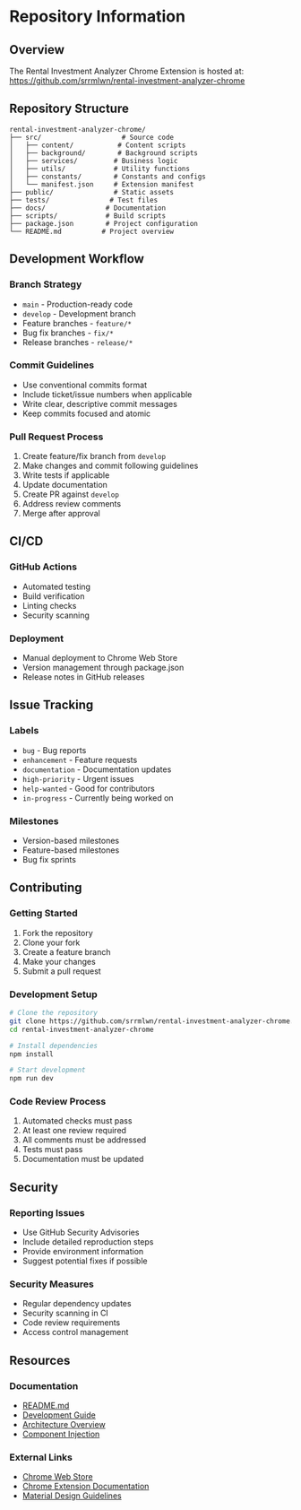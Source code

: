 # Repository Information

## Overview
The Rental Investment Analyzer Chrome Extension is hosted at:
https://github.com/srrmlwn/rental-investment-analyzer-chrome

## Repository Structure
```
rental-investment-analyzer-chrome/
├── src/                    # Source code
│   ├── content/           # Content scripts
│   ├── background/        # Background scripts
│   ├── services/         # Business logic
│   ├── utils/            # Utility functions
│   ├── constants/        # Constants and configs
│   └── manifest.json     # Extension manifest
├── public/               # Static assets
├── tests/               # Test files
├── docs/               # Documentation
├── scripts/            # Build scripts
├── package.json        # Project configuration
└── README.md          # Project overview
```

## Development Workflow

### Branch Strategy
- `main` - Production-ready code
- `develop` - Development branch
- Feature branches - `feature/*`
- Bug fix branches - `fix/*`
- Release branches - `release/*`

### Commit Guidelines
- Use conventional commits format
- Include ticket/issue numbers when applicable
- Write clear, descriptive commit messages
- Keep commits focused and atomic

### Pull Request Process
1. Create feature/fix branch from `develop`
2. Make changes and commit following guidelines
3. Write tests if applicable
4. Update documentation
5. Create PR against `develop`
6. Address review comments
7. Merge after approval

## CI/CD

### GitHub Actions
- Automated testing
- Build verification
- Linting checks
- Security scanning

### Deployment
- Manual deployment to Chrome Web Store
- Version management through package.json
- Release notes in GitHub releases

## Issue Tracking

### Labels
- `bug` - Bug reports
- `enhancement` - Feature requests
- `documentation` - Documentation updates
- `high-priority` - Urgent issues
- `help-wanted` - Good for contributors
- `in-progress` - Currently being worked on

### Milestones
- Version-based milestones
- Feature-based milestones
- Bug fix sprints

## Contributing

### Getting Started
1. Fork the repository
2. Clone your fork
3. Create a feature branch
4. Make your changes
5. Submit a pull request

### Development Setup
```bash
# Clone the repository
git clone https://github.com/srrmlwn/rental-investment-analyzer-chrome.git
cd rental-investment-analyzer-chrome

# Install dependencies
npm install

# Start development
npm run dev
```

### Code Review Process
1. Automated checks must pass
2. At least one review required
3. All comments must be addressed
4. Tests must pass
5. Documentation must be updated

## Security

### Reporting Issues
- Use GitHub Security Advisories
- Include detailed reproduction steps
- Provide environment information
- Suggest potential fixes if possible

### Security Measures
- Regular dependency updates
- Security scanning in CI
- Code review requirements
- Access control management

## Resources

### Documentation
- [README.md](../README.md)
- [Development Guide](../development.md)
- [Architecture Overview](./tech-architecture.md)
- [Component Injection](./component-injection.md)

### External Links
- [Chrome Web Store](https://chrome.google.com/webstore)
- [Chrome Extension Documentation](https://developer.chrome.com/docs/extensions/)
- [Material Design Guidelines](https://material.io/design) 